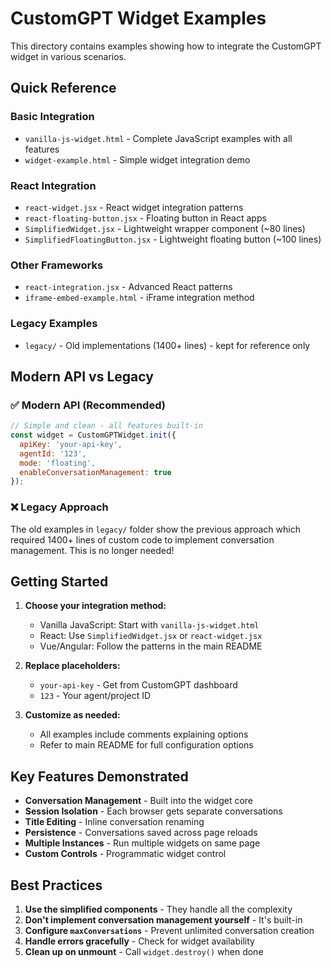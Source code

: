 # CustomGPT Widget Examples

This directory contains examples showing how to integrate the CustomGPT widget in various scenarios.

## Quick Reference

### Basic Integration
- `vanilla-js-widget.html` - Complete JavaScript examples with all features
- `widget-example.html` - Simple widget integration demo

### React Integration
- `react-widget.jsx` - React widget integration patterns
- `react-floating-button.jsx` - Floating button in React apps
- `SimplifiedWidget.jsx` - Lightweight wrapper component (~80 lines)
- `SimplifiedFloatingButton.jsx` - Lightweight floating button (~100 lines)

### Other Frameworks
- `react-integration.jsx` - Advanced React patterns
- `iframe-embed-example.html` - iFrame integration method

### Legacy Examples
- `legacy/` - Old implementations (1400+ lines) - kept for reference only

## Modern API vs Legacy

### ✅ Modern API (Recommended)
```javascript
// Simple and clean - all features built-in
const widget = CustomGPTWidget.init({
  apiKey: 'your-api-key',
  agentId: '123',
  mode: 'floating',
  enableConversationManagement: true
});
```

### ❌ Legacy Approach
The old examples in `legacy/` folder show the previous approach which required 1400+ lines of custom code to implement conversation management. This is no longer needed!

## Getting Started

1. **Choose your integration method:**
   - Vanilla JavaScript: Start with `vanilla-js-widget.html`
   - React: Use `SimplifiedWidget.jsx` or `react-widget.jsx`
   - Vue/Angular: Follow the patterns in the main README

2. **Replace placeholders:**
   - `your-api-key` - Get from CustomGPT dashboard
   - `123` - Your agent/project ID

3. **Customize as needed:**
   - All examples include comments explaining options
   - Refer to main README for full configuration options

## Key Features Demonstrated

- **Conversation Management** - Built into the widget core
- **Session Isolation** - Each browser gets separate conversations
- **Title Editing** - Inline conversation renaming
- **Persistence** - Conversations saved across page reloads
- **Multiple Instances** - Run multiple widgets on same page
- **Custom Controls** - Programmatic widget control

## Best Practices

1. **Use the simplified components** - They handle all the complexity
2. **Don't implement conversation management yourself** - It's built-in
3. **Configure `maxConversations`** - Prevent unlimited conversation creation
4. **Handle errors gracefully** - Check for widget availability
5. **Clean up on unmount** - Call `widget.destroy()` when done